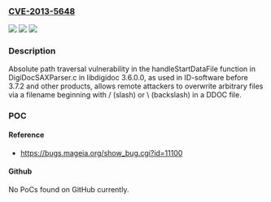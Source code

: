 ### [CVE-2013-5648](https://cve.mitre.org/cgi-bin/cvename.cgi?name=CVE-2013-5648)
![](https://img.shields.io/static/v1?label=Product&message=n%2Fa&color=blue)
![](https://img.shields.io/static/v1?label=Version&message=n%2Fa&color=blue)
![](https://img.shields.io/static/v1?label=Vulnerability&message=n%2Fa&color=brighgreen)

### Description

Absolute path traversal vulnerability in the handleStartDataFile function in DigiDocSAXParser.c in libdigidoc 3.6.0.0, as used in ID-software before 3.7.2 and other products, allows remote attackers to overwrite arbitrary files via a filename beginning with / (slash) or \ (backslash) in a DDOC file.

### POC

#### Reference
- https://bugs.mageia.org/show_bug.cgi?id=11100

#### Github
No PoCs found on GitHub currently.


